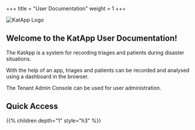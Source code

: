 +++
title = "User Documentation"
weight = 1
+++

![KatApp Logo](/katapp-logo-name.png)

## Welcome to the KatApp User Documentation!

The KatApp is a system for recording triages and patients during disaster situations.

With the help of an app, triages and patients can be recorded and analysed using a dashboard in the browser.

The Tenant Admin Console can be used for user administration.

## Quick Access

{{% children depth="1" style="h3" %}}